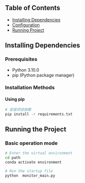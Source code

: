 ## Table of Contents
- [Installing Dependencies](#installing-dependencies)
- [Configuration](#configuration)
- [Running Project](#running-project)

## Installing Dependencies

### Prerequisites
- Python 3.10.0
- pip (Python package manager)

### Installation Methods

#### Using pip
```bash
# 安装项目依赖
pip install -r requirements.txt
```

## Running the Project

### Basic operation mode

```bash
# Enter the virtual environment
cd path
conda activate environment
```

```bash
# Run the startup file
python  monitor_main.py
```
